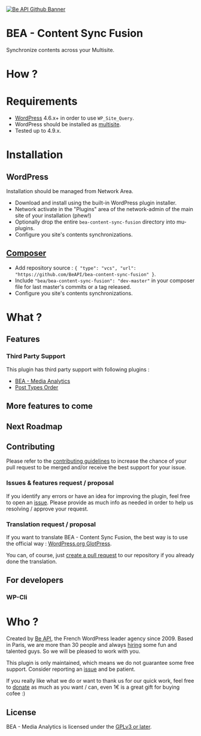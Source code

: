 <a href="https://beapi.fr">![Be API Github Banner](.wordpress.org/banner-github.png)</a>

# BEA - Content Sync Fusion

Synchronize contents across your Multisite.

# How ? 

# Requirements

- [WordPress](https://wordpress.org/) 4.6.x+ in order to use `WP_Site_Query`.
- WordPress should be installed as [multisite](https://codex.wordpress.org/Create_A_Network).
- Tested up to 4.9.x. 

# Installation

## WordPress

Installation should be managed from Network Area.

- Download and install using the built-in WordPress plugin installer.
- Network activate in the "Plugins" area of the network-admin of the main site of your installation (phew!)
- Optionally drop the entire `bea-content-sync-fusion` directory into mu-plugins.
- Configure you site's contents synchronizations.

## [Composer](http://composer.rarst.net/)

- Add repository source : `{ "type": "vcs", "url": "https://github.com/BeAPI/bea-content-sync-fusion" }`.
- Include `"bea/bea-content-sync-fusion": "dev-master"` in your composer file for last master's commits or a tag released.
- Configure you site's contents synchronizations.

# What ?

## Features

### Third Party Support

This plugin has third party support with following plugins :

* [BEA - Media Analytics](https://wordpress.org/plugins/bea-media-analytics/)
* [Post Types Order](https://fr.wordpress.org/plugins/post-types-order/)

## More features to come

## Next Roadmap

## Contributing

Please refer to the [contributing guidelines](.github/CONTRIBUTING.md) to increase the chance of your pull request to be merged and/or receive the best support for your issue.

### Issues & features request / proposal

If you identify any errors or have an idea for improving the plugin, feel free to open an [issue](../../issues/new). Please provide as much info as needed in order to help us resolving / approve your request.

### Translation request / proposal

If you want to translate BEA - Content Sync Fusion, the best way is to use the official way :
[WordPress.org GlotPress](https://translate.wordpress.org/projects/wp-plugins/bea-content-sync-fusion).

You can, of course, just [create a pull request](../../compare) to our repository if you already done the translation.

## For developers

### WP-Cli

# Who ?

Created by [Be API](https://beapi.fr), the French WordPress leader agency since 2009. Based in Paris, we are more than 30 people and always [hiring](https://beapi.workable.com) some fun and talented guys. So we will be pleased to work with you.

This plugin is only maintained, which means we do not guarantee some free support. Consider reporting an [issue](#issues--features-request--proposal) and be patient. 

If you really like what we do or want to thank us for our quick work, feel free to [donate](https://www.paypal.me/BeAPI) as much as you want / can, even 1€ is a great gift for buying cofee :)

## License

BEA - Media Analytics is licensed under the [GPLv3 or later](LICENSE.md).